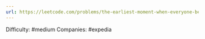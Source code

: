 ```yaml
---
url: https://leetcode.com/problems/the-earliest-moment-when-everyone-become-friends
---
```


Difficulty: #medium
Companies: #expedia